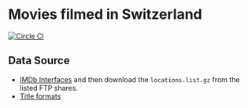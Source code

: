 # Movies filmed in Switzerland

[![Circle CI](https://circleci.com/gh/philippkueng/movies-filmed-in-switzerland.svg?style=svg)](https://circleci.com/gh/philippkueng/movies-filmed-in-switzerland)

## Data Source

* [IMDb Interfaces](http://www.imdb.com/interfaces) and then download the `locations.list.gz` from the listed FTP shares.
* [Title formats](http://www.imdb.com/updates/guide/title_formats)

